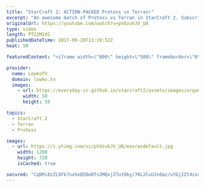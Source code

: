 ```yaml
---
title: "StarCraft 2: ACTION-PACKED Protoss vs Terran!"
excerpt: "An awesome match of Protoss vs Terran in StarCraft 2. Subscribe for more videos: http://lowko.tv/youtube More StarCraft 2 casts: https://goo.gl/C1yp8c  Both players are off-racing in this match. Essentially meaning that while they have a decent understanding of the game, their expertise may not be specifically"
originalUrl: https://youtube.com/watch?v=pVdzuhJV_U8
type: video
length: PT22M24S
publishedDateTime: 2017-09-20T13:39:52Z
heat: 50

featuredContent: "<iframe width=\"800\" height=\"500\" frameborder=\"0\" src=\"https://www.youtube.com/embed/pVdzuhJV_U8\" allow=\"accelerometer; autoplay; encrypted-media; gyroscope; picture-in-picture\" allowfullscreen></iframe>"

provider:
  name: LowkoTV
  domain: lowko.tv
  images:
    - url: https://everyday-cc.github.io/starcraft2/assets/images/organizations/lowko.tv-50x50.jpg
      width: 50
      height: 50

topics:
  - StarCraft 2
  - Terran
  - Protoss

images:
  - url: https://i.ytimg.com/vi/pVdzuhJV_U8/maxresdefault.jpg
    width: 1280
    height: 720
    isCached: true

secured: "CqDMi8zZL5Fk7nxheQ5OeDfs2MQvjZ7utQky/7KL2CuUJnOaz/uYGjIZt4zurdOE+lV4uWbJgR8aegWCOeOFYpvkvb9bx9C/uQllTFpJiVthE8WzBw0rOAFo9d2cDtVov4r7rlgzP0jrcG2yRokeOrn5e7L6NOb+UC563wJGNz1E9Cd/Z8HqKnOz5akzPzgKpTGu2rtKFrvTcEN7N0OpfXAq7QbMnf1IuuqY30+c/oK6DjEmaYaZ2Sjp0VhyvPdW+HNXThtTDCTnAdnVMH6n+f2Je7M0+/CmaaC5MK4tU7EYK6xvmd/Wi7x84kqsH4lKgP2qespXc6euvxwW7sA4ZPpPQ2xfqWK78gVVF8Hu3ml+khbcnYrFDK9e0VchSEn0EvkfoK39eiPvGJrUSri+gSAW5R+q6fKiPvlN0yL2U6s=;GmUDxVspjJ5wYNkcIE0VJQ=="
---
```


